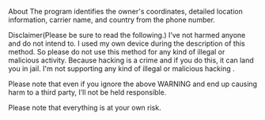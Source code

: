 About
The program identifies the owner's coordinates, detailed location information, carrier name, and country from the phone number.

Disclaimer(Please be sure to read the following.)
I’ve not harmed anyone and do not intend to. I used my own device during the description of this method. So please do not use this method for any kind of illegal or malicious activity. Because hacking is a crime and if you do this, it can land you in jail.
I'm not supporting any kind of illegal or malicious hacking .

Please note that even if you ignore the above WARNING and end up causing harm to a third party, I’ll not be held responsible.

Please note that everything is at your own risk.